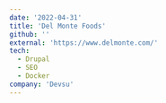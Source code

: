 ```yaml
---
date: '2022-04-31'
title: 'Del Monte Foods'
github: ''
external: 'https://www.delmonte.com/'
tech:
  - Drupal
  - SEO
  - Docker
company: 'Devsu'
---
```

